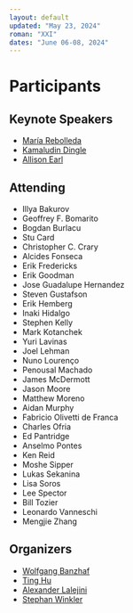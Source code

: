 ```yaml
---
layout: default
updated: "May 23, 2024"
roman: "XXI"
dates: "June 06-08, 2024"
---
```


# Participants

## Keynote Speakers

- [María Rebolleda](https://www.faculty.uci.edu/profile/?facultyId=6976)
- [Kamaludin Dingle](https://www.dingleresearch.com/)
- [Allison Earl](https://lsa.umich.edu/psych/people/faculty/anearl.html)

## Attending

- Illya Bakurov
- Geoffrey F. Bomarito 
- Bogdan Burlacu
- Stu Card
- Christopher C. Crary
- Alcides Fonseca
- Erik Fredericks
- Erik Goodman
- Jose Guadalupe Hernandez
- Steven Gustafson
- Erik Hemberg
- Inaki Hidalgo	
- Stephen Kelly	
- Mark Kotanchek
- Yuri Lavinas
- Joel Lehman
- Nuno Lourenço
- Penousal Machado
- James McDermott
- Jason Moore
- Matthew Moreno
- Aidan Murphy
- Fabricio Olivetti de Franca
- Charles Ofria
- Ed Pantridge
- Anselmo Pontes
- Ken Reid
- Moshe Sipper
- Lukas Sekanina	
- Lisa Soros
- Lee Spector
- Bill Tozier
- Leonardo Vanneschi
- Mengjie Zhang

## Organizers

- [Wolfgang Banzhaf](https://www.cse.msu.edu/~banzhafw/)
- [Ting Hu](https://www.cs.queensu.ca/people/Ting/Hu)
- [Alexander Lalejini](https://www.gvsu.edu/computing/lalejini-alexander-111.htm)
- [Stephan Winkler](http://bioinformatics.fh-hagenberg.at/site/index.php?id=36)
